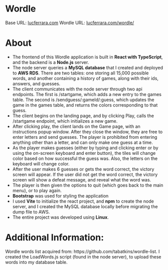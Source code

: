 # Wordle

Base URL: <a href="https://lucferrara.com/">lucferrara.com</a>
Wordle URL: <a href="https://lucferrara.com/wordle/">lucferrara.com/wordle/</a>

<h1>About</h1>
<ul>
	<li>The frontend of this Wordle application is built in <b>React with TypeScript</b>, and the backend is a <b>Node.js</b> server.</li>
	<li>The node server queries a <b>MySQL database</b> that I created and deployed to <b>AWS RDS</b>. There are two tables: one storing all 15,000 possible words, and another containing a history of games, along with their ids, answers, and guesses.</li>
	<li>The client communicates with the node server through two api endpoints. The first is /startgame, which adds a new entry to the games table. The second is /sendguess/:gameId/:guess, which updates the game in the games table, and returns the colors corresponding to that guess.</li>
	<li>The client begins on the landing page, and by clicking Play, calls the /startgame endpoint, which initializes a new game. </li>
	<li>After clicking play, the client lands on the Game page, with an instructions popup window. After they close the window, they are free to enter letters and send guesses. The player is prohibited from entering anything other than a letter, and can only make one guess at a time.</li>
	<li>As the player makes guesses (either by typing and clicking enter or by using the on-screen keyboard and enter button), the tiles will change color based on how successful the guess was. Also, the letters on the keyboard will change color.</li>
	<li>After the user makes 6 guesses or gets the word correct, the victory screen will appear. If the user did not get the word correct, the victory screen will show a defeat message, and reveal what the word was.</li>
	<li>The player is then given the options to quit (which goes back to the main menu), or to play again.</li>
	<li><b>Bootstrap</b> was used for styling the application</li>
	<li>I used <b>Vite</b> to initialize the react project, and <b>npm</b> to create the node server, and I created the MySQL database locally before migrating the dump file to AWS.</li>
	<li>The entire project was developed using <b>Linux</b>.</li>
</ul>

<h1>Additional Information:</h1>
<p>Wordle words list acquired from: https://github.com/tabatkins/wordle-list. I created the LoadWords.js script (found in the node server), to upload these words into my database table.</p>
